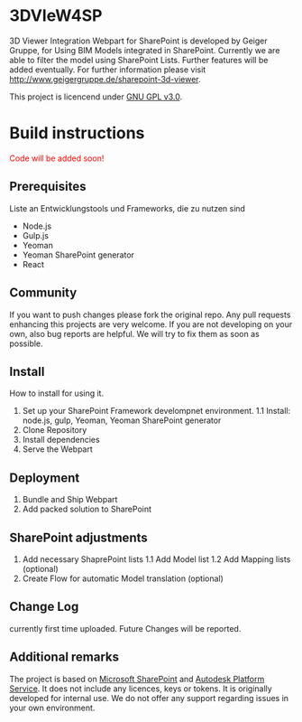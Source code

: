 # 3DVIeW4SP
3D Viewer Integration Webpart for SharePoint is developed by Geiger Gruppe, for Using BIM Models integrated in SharePoint. Currently we are able to filter the model using SharePoint Lists. Further features will be added eventually. For further information please visit http://www.geigergruppe.de/sharepoint-3d-viewer.

This project is licencend under [GNU GPL v3.0](https://www.gnu.org/licenses/gpl-3.0.en.html). 

# Build instructions
<span style="color:red">Code will be added soon!</span> 

## Prerequisites
Liste an Entwicklungstools und Frameworks, die zu nutzen sind
- Node.js
- Gulp.js
- Yeoman
- Yeoman SharePoint generator
- React

## Community 
If you want to push changes please fork the original repo. Any pull requests enhancing this projects are very welcome. If you are not developing on your own, also bug reports are helpful. We will try to fix them as soon as possible.

## Install
How to install for using it.

1. Set up your SharePoint Framework develompnet environment.
1.1 Install:  node.js, gulp, Yeoman, Yeoman SharePoint generator
2. Clone Repository
3. Install dependencies
4. Serve the Webpart

## Deployment

1. Bundle and Ship Webpart
2. Add packed solution to SharePoint

## SharePoint adjustments

1. Add necessary ShaprePoint lists 
1.1 Add Model list
1.2 Add Mapping lists (optional) 
2. Create Flow for automatic Model translation (optional)

## Change Log
currently first time uploaded. Future Changes will be reported.

## Additional remarks
The project is based on [Microsoft SharePoint](https://www.microsoft.com/en-us/microsoft-365/sharepoint/collaboration) and [Autodesk Platform Service](https://aps.autodesk.com/). It does not include any licences, keys or tokens. It is originally developed for internal use. We do not offer any support regarding issues in your own environment. 

